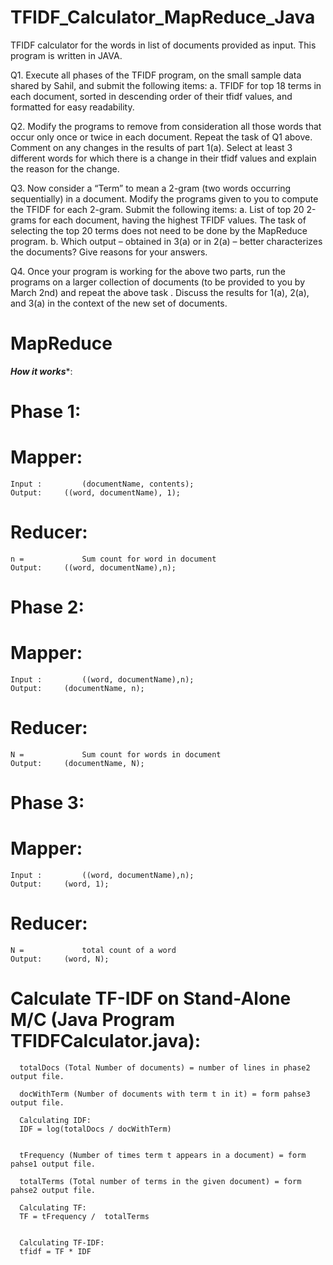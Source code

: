 # TFIDF_Calculator_MapReduce_Java
TFIDF calculator for the words in list of documents provided as input. This program is written in JAVA. 

Q1.	Execute all phases of the TFIDF program, on the small sample data shared by Sahil, and submit the following items:
    a.	TFIDF for top 18 terms in each document, sorted in descending order of their tfidf values, and formatted for easy readability.

Q2.	Modify the programs to remove from consideration all those words that occur only once or twice in each document. Repeat the task of Q1 above. Comment on any changes in the results of part 1(a). Select at least 3 different words for which there is a change in their tfidf values and explain the reason for the change.

Q3.	Now consider a “Term” to mean a 2-gram (two words occurring sequentially) in a document. Modify the programs given to you to compute the TFIDF for each 2-gram. Submit the following items:
    a.	List of top 20 2-grams for each document, having the highest TFIDF values. The task of selecting the top 20 terms does not need to be done by the MapReduce program.
    b.	Which output – obtained in 3(a) or in 2(a) – better characterizes the documents? Give reasons for your answers.

Q4.	Once your program is working for the above two parts, run the programs on a larger collection of documents (to be provided to you by March 2nd) and repeat the above task . Discuss the results for 1(a), 2(a), and 3(a) in the context of the new set of documents. 


# MapReduce 
*****How it works******:

# Phase 1:
  # Mapper:
    Input : 		(documentName, contents);
    Output:		((word, documentName), 1);

  # Reducer:
    n = 			Sum count for word in document
    Output:		((word, documentName),n);

# Phase 2:
  # Mapper:
    Input : 		((word, documentName),n);
    Output:		(documentName, n);

  # Reducer:
    N = 			Sum count for words in document
    Output:		(documentName, N);
    
# Phase 3:
  # Mapper:
    Input : 		((word, documentName),n);
    Output:		(word, 1);

  # Reducer:
    N = 			total count of a word
    Output:		(word, N);
    
# Calculate TF-IDF on Stand-Alone M/C (Java Program TFIDFCalculator.java):

      totalDocs (Total Number of documents) = number of lines in phase2 output file.

      docWithTerm (Number of documents with term t in it) = form pahse3 output file.

      Calculating IDF:
      IDF = log(totalDocs / docWithTerm)


      tFrequency (Number of times term t appears in a document) = form pahse1 output file.

      totalTerms (Total number of terms in the given document) = form pahse2 output file.

      Calculating TF:
      TF = tFrequency /  totalTerms


      Calculating TF-IDF:
      tfidf = TF * IDF



